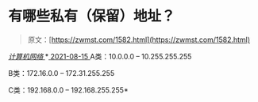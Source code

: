 <!--yml
category: 未分类
date: 0001-01-01 00:00:00
-->

# 有哪些私有（保留）地址？

> 原文：[https://zwmst.com/1582.html](https://zwmst.com/1582.html)

   [ *计算机网络* ](https://zwmst.com/%e8%ae%a1%e7%ae%97%e6%9c%ba%e7%bd%91%e7%bb%9c)*[ <time datetime="2021-08-15T15:31:19+08:00"> 2021-08-15 </time> ](https://zwmst.com/1582.html)  A类：10.0.0.0 – 10.255.255.255

B类：172.16.0.0 – 172.31.255.255

C类：192.168.0.0 – 192.168.255.255*
